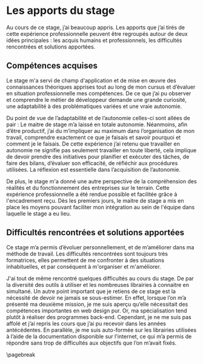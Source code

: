 Les apports du stage
=====================

Au cours de ce stage, j’ai beaucoup appris. Les apports que j’ai tirés de cette expérience professionnelle
peuvent être regroupés autour de deux idées principales : les acquis humains et professionnels, les difficultés 
rencontrées et solutions apportées.

## Compétences acquises

Le stage m'a servi de champ d'application et de mise en œuvre des
connaissances théoriques apprises tout au long de mon cursus et d’évaluer en situation professionnelle mes compétences. 
De ce que j’ai pu observer et comprendre le métier de développeur demande une grande curiosité, une adaptabilité à 
des problématiques variées et une vraie autonomie. 


Du point de vue de l’adaptabilité et de l’autonomie celles-ci sont allées de pair : Le maitre de stage m’a 
laissé en totale autonomie. Néanmoins, afin d’être productif, j’ai du m’impliquer au maximum dans
l’organisation de mon travail, comprendre exactement ce que je faisais et savoir
pourquoi et comment je le faisais. De cette expérience j’ai retenu que travailler en
autonomie ne signifie pas seulement travailler en toute liberté, cela implique de devoir
prendre des initiatives pour planifier et exécuter des tâches, de faire des bilans,
d’évaluer son efficacité, de réfléchir aux procédures utilisées. La réflexion est
essentielle dans l’acquisition de l’autonomie.

De plus, le stage m'a donné une autre perspective de la compréhension des réalités et du fonctionnement des entreprises 
sur le terrain. Cette expérience professionnelle a été rendue possible et facilitée grâce à l'encadrement reçu. 
Dès les premiers jours, le maitre de stage a mis en place les moyens pouvant faciliter mon intégration au sein de l'équipe 
dans laquelle le stage a eu lieu. 

## Difficultés rencontrées et solutions apportées

Ce stage m’a permis d’évoluer personnellement, et de m’améliorer dans ma méthode de travail. Les
difficultés rencontrées sont toujours très formatrices, elles permettent de me confronter à des situations
inhabituelles, et par conséquent à m'organiser et m'améliorer.

J'ai tout de même rencontré quelques difficultés au cours du stage. De par la diversité des outils à
utiliser et les nombreuses librairies à connaitre en simultané. Un autre point important que je retiens de ce stage 
est la nécessité de devoir ne jamais se sous-estimer. En effet, lorsque l’on m’a présenté ma deuxième mission, je me suis aperçu qu’elle nécessitait 
des compétences importantes en web design pur. Or, ma spécialisation tend plutôt à réaliser des
programmes back-end. Cependant, je ne me suis pas affolé et j’ai repris les cours que j’ai pu recevoir dans les
années antécédentes. En parallèle, je me suis auto-formée sur les librairies utilisées à l’aide de la documentation
disponible sur l'internet, ce qui m’a permis de répondre sans trop de difficultés aux objectifs que
l’on m’avait fixés.

\pagebreak
